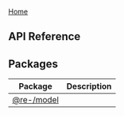 [Home](./index.md)

## API Reference

## Packages

| Package                  | Description |
| ------------------------ | ----------- |
| [@re-/model](./model.md) |             |
